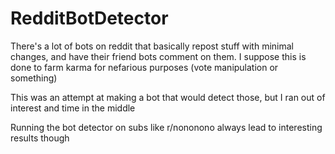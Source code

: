 # RedditBotDetector

There's a lot of bots on reddit that basically repost stuff with minimal changes, and have their friend bots comment on them. I suppose this is done to farm karma for nefarious purposes (vote manipulation or something)

This was an attempt at making a bot that would detect those, but I ran out of interest and time in the middle

Running the bot detector on subs like r/nononono always lead to interesting results though
